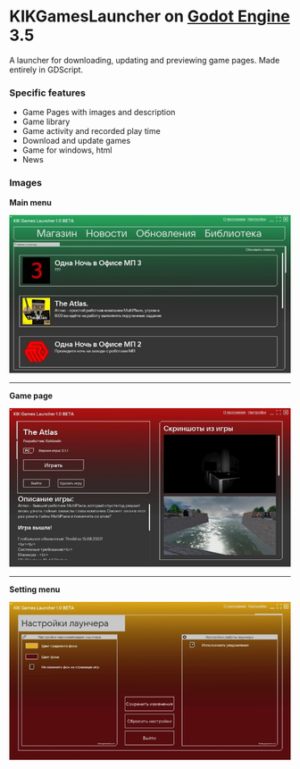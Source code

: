 # KIKGamesLauncher on [Godot Engine](https://godotengine.org/) 3.5
A launcher for downloading, updating and previewing game pages. Made entirely in GDScript.

### Specific features
- Game Pages with images and description
- Game library
- Game activity and recorded play time
- Download and update games
- Game for windows, html
- News

### Images
**Main menu**

![Main menu](previewimg/image2.jpg)

---

**Game page**

![Game page](previewimg/image1.jpg)

---

**Setting menu**

![Setting menu](previewimg/image3.jpg)

